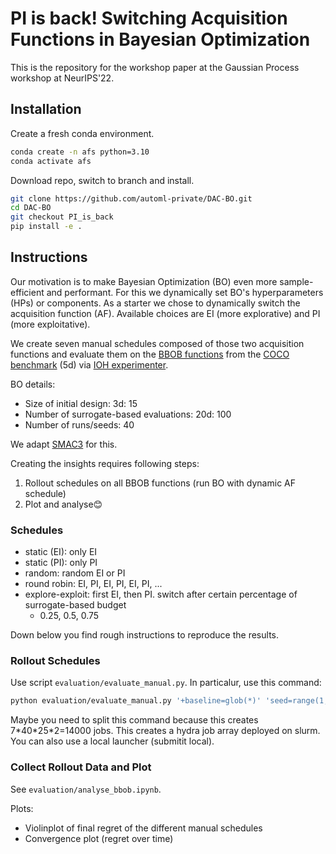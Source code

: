 # PI is back! Switching Acquisition Functions in Bayesian Optimization
This is the repository for the workshop paper at the Gaussian Process workshop at NeurIPS'22.

## Installation
Create a fresh conda environment.
```bash
conda create -n afs python=3.10
conda activate afs
```

Download repo, switch to branch and install.
```bash
git clone https://github.com/automl-private/DAC-BO.git
cd DAC-BO
git checkout PI_is_back
pip install -e .
```


## Instructions

Our motivation is to make Bayesian Optimization (BO) even more sample-efficient and performant.
For this we dynamically set BO's hyperparameters (HPs) or components.
As a starter we chose to dynamically switch the acquisition function (AF).
Available choices are EI (more explorative) and PI (more exploitative).

We create seven manual schedules composed of those two acquisition functions and evaluate them on the [BBOB functions](https://numbbo.github.io/gforge/downloads/download16.00/bbobdocfunctions.pdf#page=5) from the [COCO benchmark](https://github.com/numbbo/coco) (5d) via [IOH experimenter](https://github.com/IOHprofiler/IOHexperimenter).

BO details:
- Size of initial design: 3d: 15
- Number of surrogate-based evaluations: 20d: 100
- Number of runs/seeds: 40

We adapt [SMAC3](https://github.com/automl/SMAC3) for this. 



Creating the insights requires following steps:
1. Rollout schedules on all BBOB functions (run BO with dynamic AF schedule)
2. Plot and analyse😊

### Schedules
* static (EI): only EI
* static (PI): only PI
* random: random EI or PI
* round robin: EI, PI, EI, PI, EI, PI, ...
* explore-exploit: first EI, then PI. switch after certain percentage of surrogate-based budget
  * 0.25, 0.5, 0.75

Down below you find rough instructions to reproduce the results.

### Rollout Schedules
Use script `evaluation/evaluate_manual.py`.
In particalur, use this command:
```bash
python evaluation/evaluate_manual.py '+baseline=glob(*)' 'seed=range(1,41)' 'coco_instance.function=range(1,25)' 'coco_instance.dimension=2,5' -m 
```
Maybe you need to split this command because this creates 7\*40\*25\*2=14000 jobs.
This creates a hydra job array deployed on slurm. You can also use a local launcher (submitit local).

### Collect Rollout Data and Plot
See `evaluation/analyse_bbob.ipynb`.

Plots:
* Violinplot of final regret of the different manual schedules
* Convergence plot (regret over time)

